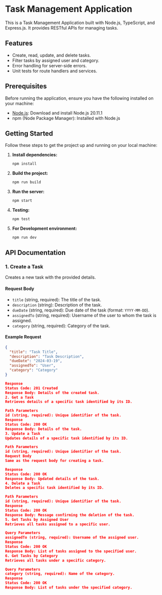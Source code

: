 # Task Management Application

This is a Task Management Application built with Node.js, TypeScript, and Express.js. It provides RESTful APIs for managing tasks.

## Features

- Create, read, update, and delete tasks.
- Filter tasks by assigned user and category.
- Error handling for server-side errors.
- Unit tests for route handlers and services.

## Prerequisites

Before running the application, ensure you have the following installed on your machine:

- [Node.js](https://nodejs.org/): Download and install Node.js 20.11.1
- npm (Node Package Manager): Installed with Node.js

## Getting Started

Follow these steps to get the project up and running on your local machine:

1. **Install dependencies:**
    ```bash
    npm install
    ```

2. **Build the project:**
    ```bash
    npm run build
    ```

3. **Run the server:**
    ```bash
    npm start
    ```

4. **Testing:**
    ```bash
    npm test
    ```

5. **For Development environment:**
    ```bash
    npm run dev
    ```

## API Documentation

### 1. Create a Task

Creates a new task with the provided details.

#### Request Body

- `title` (string, required): The title of the task.
- `description` (string): Description of the task.
- `dueDate` (string, required): Due date of the task (format: `YYYY-MM-DD`).
- `assignedTo` (string, required): Username of the user to whom the task is assigned.
- `category` (string, required): Category of the task.

#### Example Request

```json
{
  "title": "Task Title",
  "description": "Task Description",
  "dueDate": "2024-03-19",
  "assignedTo": "User",
  "category": "Category"
}

Response
Status Code: 201 Created
Response Body: Details of the created task.
2. Get a Task
Retrieves details of a specific task identified by its ID.

Path Parameters
id (string, required): Unique identifier of the task.
Response
Status Code: 200 OK
Response Body: Details of the task.
3. Update a Task
Updates details of a specific task identified by its ID.

Path Parameters
id (string, required): Unique identifier of the task.
Request Body
Same as the request body for creating a task.

Response
Status Code: 200 OK
Response Body: Updated details of the task.
4. Delete a Task
Deletes a specific task identified by its ID.

Path Parameters
id (string, required): Unique identifier of the task.
Response
Status Code: 200 OK
Response Body: Message confirming the deletion of the task.
5. Get Tasks by Assigned User
Retrieves all tasks assigned to a specific user.

Query Parameters
assignedTo (string, required): Username of the assigned user.
Response
Status Code: 200 OK
Response Body: List of tasks assigned to the specified user.
6. Get Tasks by Category
Retrieves all tasks under a specific category.

Query Parameters
category (string, required): Name of the category.
Response
Status Code: 200 OK
Response Body: List of tasks under the specified category.